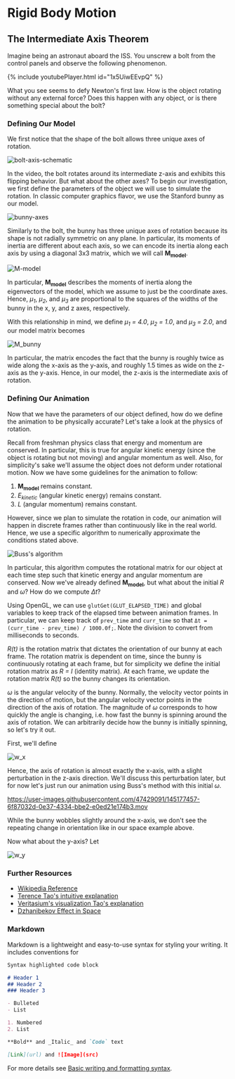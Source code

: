 # Rigid Body Motion

## The Intermediate Axis Theorem
Imagine being an astronaut aboard the ISS. You unscrew a bolt from the control panels and observe the following phenomenon. 

{% include youtubePlayer.html id="1x5UiwEEvpQ" %}

What you see seems to defy Newton's first law. How is the object rotating without any external force?
Does this happen with any object, or is there something special about the bolt?

### Defining Our Model
We first notice that the shape of the bolt allows three unique axes of rotation.

![bolt-axis-schematic](https://user-images.githubusercontent.com/47429091/145023831-84d359e2-497d-47cb-ac33-537d130645f2.png)

In the video, the bolt rotates around its intermediate z-axis and exhibits this flipping behavior. But what about the other axes? To begin our investigation, we first define the parameters of the object we will use to simulate the rotation. In classic computer graphics flavor, we use the Stanford bunny as our model.

![bunny-axes](https://user-images.githubusercontent.com/47429091/145128096-5ae962af-1cd4-4ab7-b772-772dba7ab1af.png)

Similarly to the bolt, the bunny has three unique axes of rotation because its shape is not radially symmetric on any plane. In particular, its moments of inertia are different about each axis, so we can encode its inertia along each axis by using a diagonal 3x3 matrix, which we will call **M<sub>model</sub>**.

![M-model](https://user-images.githubusercontent.com/47429091/145130163-8ebb0808-d7c7-47ba-9998-ff3215050269.png)

In particular, **M<sub>model</sub>** describes the moments of inertia along the eigenvectors of the model, which we assume to just be the coordinate axes. Hence,
_μ<sub>1</sub>_, _μ<sub>2</sub>_, and _μ<sub>3</sub>_ are proportional to the squares of the widths of the bunny in the x, y, and z axes, respectively.

With this relationship in mind, we define _μ<sub>1</sub> = 4.0_, _μ<sub>2</sub> = 1.0_, and _μ<sub>3</sub> = 2.0_, and our model matrix becomes

![M_bunny](https://user-images.githubusercontent.com/47429091/145131829-c7f7e400-51d9-490f-b9b8-c08ba7617f8b.png)

In particular, the matrix encodes the fact that the bunny is roughly twice as wide along the x-axis as the y-axis, and roughly 1.5 times as wide on the z-axis as the y-axis. Hence, in our model, the z-axis is the intermediate axis of rotation. 

### Defining Our Animation
Now that we have the parameters of our object defined, how do we define the animation to be physically accurate? Let's take a look at the physics of rotation.

Recall from freshman physics class that energy and momentum are conserved. In particular, this is true for angular kinetic energy (since the object is rotating but not moving) and angular momentum as well. Also, for simplicity's sake we'll assume the object does not deform under rotational motion. Now we have some guidelines for the animation to follow:

1. **M<sub>model</sub>** remains constant.
2. _E<sub>kinetic</sub>_ (angular kinetic energy) remains constant.
3. _L_ (angular momentum) remains constant.

However, since we plan to simulate the rotation in code, our animation will happen in discrete frames rather than continuously like in the real world. Hence, we use a specific algorithm to numerically approximate the conditions stated above. 

![Buss's algorithm](https://user-images.githubusercontent.com/47429091/145158305-80a04198-eb5b-432c-9d2b-d0b5d3a16292.png)

In particular, this algorithm computes the rotational matrix for our object at each time step such that kinetic energy and angular momentum are conserved.
Now we've already defined **M<sub>model</sub>**, but what about the initial _R_ and _ω_? How do we compute _Δt_?

Using OpenGL, we can use ```glutGet(GLUT_ELAPSED_TIME)``` and global variables to keep track of the elapsed time between animation frames. In particular, we can keep track of ```prev_time``` and ```curr_time``` so that ```Δt = (curr_time - prev_time) / 1000.0f;```. Note the division to convert from milliseconds to seconds.

_R(t)_ is the rotation matrix that dictates the orientation of our bunny at each frame. The rotation matrix is dependent on time, since the bunny is continuously rotating at each frame, but for simplicity we define the initial rotation matrix as _R = I_ (identity matrix). At each frame, we update the rotation matrix _R(t)_ so the bunny changes its orientation.

_ω_ is the angular velocity of the bunny. Normally, the velocity vector points in the direction of motion, but the angular velocity vector points in the direction of the axis of rotation. The magnitude of _ω_ corresponds to how quickly the angle is changing, i.e. how fast the bunny is spinning around the axis of rotation. We can arbitrarily decide how the bunny is initially spinning, so let's try it out.

First, we'll define 

![w_x](https://user-images.githubusercontent.com/47429091/145176143-75a82342-3ae7-4f4c-b5d8-c999a2f7d9e9.png)

Hence, the axis of rotation is almost exactly the x-axis, with a slight perturbation in the z-axis direction. We'll discuss this perturbation later, but for now let's just run our animation using Buss's method with this initial _ω_.

https://user-images.githubusercontent.com/47429091/145177457-6f87032d-0e37-4334-bbe2-e0ed21e174b3.mov

While the bunny wobbles slightly around the x-axis, we don't see the repeating change in orientation like in our space example above.

Now what about the y-axis? Let 

![w_y](https://user-images.githubusercontent.com/47429091/145177981-d52a7285-23ae-4469-8662-98680029a469.png)


### Further Resources
- [Wikipedia Reference](https://en.wikipedia.org/wiki/Tennis_racket_theorem)
- [Terence Tao's intuitive explanation](https://mathoverflow.net/a/82020)
- [Veritasium's visualization Tao's explanation](https://www.youtube.com/watch?v=1VPfZ_XzisU)
- [Dzhanibekov Effect in Space](https://user-images.githubusercontent.com/47429091/145022696-35249db9-51d7-41f9-b4bb-36b7ce644d72.mp4)


### Markdown

Markdown is a lightweight and easy-to-use syntax for styling your writing. It includes conventions for

```markdown
Syntax highlighted code block

# Header 1
## Header 2
### Header 3

- Bulleted
- List

1. Numbered
2. List

**Bold** and _Italic_ and `Code` text

[Link](url) and ![Image](src)
```

For more details see [Basic writing and formatting syntax](https://docs.github.com/en/github/writing-on-github/getting-started-with-writing-and-formatting-on-github/basic-writing-and-formatting-syntax).
